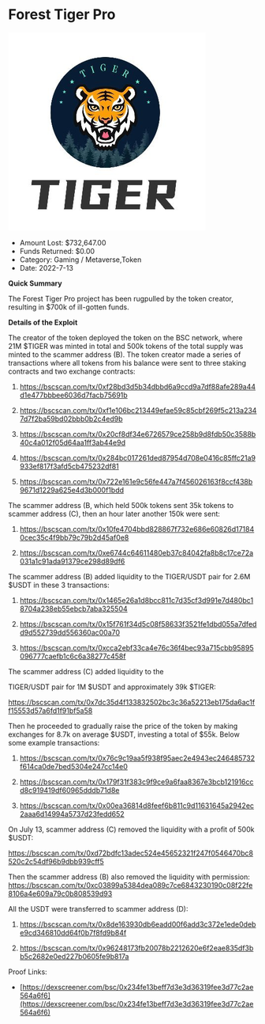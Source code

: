 # Forest Tiger Pro
![Forest Tiger Pro](/rektimages/Forest-Tiger-Pro.png)
- Amount Lost: $732,647.00
- Funds Returned: $0.00
- Category: Gaming / Metaverse,Token
- Date: 2022-7-13

**Quick Summary**

The Forest Tiger Pro project has been rugpulled by the token creator, resulting in $700k of ill-gotten funds.

  


 **Details of the Exploit**

[](https://www.youtube.com/watch?v=U4xMcd_1mKY)

The creator of the token deployed the token on the BSC network, where 21M $TIGER was minted in total and 500k tokens of the total supply was minted to the scammer address (B). The token creator made a series of transactions where all tokens from his balance were sent to three staking contracts and two exchange contracts:

1) https://bscscan.com/tx/0xf28bd3d5b34dbbd6a9ccd9a7df88afe289a44d1e477bbbee6036d7facb75691b

2) https://bscscan.com/tx/0xf1e106bc213449efae59c85cbf269f5c213a2347d7f2ba59bd02bbb0b2c4ed9b

3) https://bscscan.com/tx/0x20cf8df34e6726579ce258b9d8fdb50c3588b40c4a012f05d64aa1ff3ab44e9d

4) https://bscscan.com/tx/0x284bc017261ded87954d708e0416c85ffc21a9933ef817f3afd5cb475232df81

5) https://bscscan.com/tx/0x722e161e9c56fe447a7f456026163f8ccf438b9671d1229a625e4d3b000f1bdd

The scammer address (B, which held 500k tokens sent 35k tokens to scammer address (C), then an hour later another 150k were sent:

1) https://bscscan.com/tx/0x10fe4704bbd828867f732e686e60826d171840cec35c4f9bb79c79b2d45af0e8

2) https://bscscan.com/tx/0xe6744c64611480eb37c84042fa8b8c17ce72a031a1c91ada91379ce298d89df6

  


The scammer address (B) added liquidity to the TIGER/USDT pair for 2.6M $USDT in these 3 transactions:

1) https://bscscan.com/tx/0x1465e26a1d8bcc811c7d35cf3d991e7d480bc18704a238eb55ebcb7aba325504

2) https://bscscan.com/tx/0x15f761f34d5c08f58633f3521fe1dbd055a7dfedd9d552739dd556360ac00a70

3) https://bscscan.com/tx/0xcca2ebf33ca4e76c36f4bec93a715cbb95895096777caefb1c6c6a38277c458f

  


The scammer address (C) added liquidity to the

TIGER/USDT pair for 1M $USDT and approximately 39k $TIGER:

https://bscscan.com/tx/0x7dc35d4f133832502bc3c36a52213eb175da6ac1ff15553d57a6fd1f91bf5a58

Then he proceeded to gradually raise the price of the token by making exchanges for 8.7k on average $USDT, investing a total of $55k. Below some example transactions:

1) https://bscscan.com/tx/0x76c9c19aa5f938f95aec2e4943ec246485732f614ca0de7bed5304e247cc14e0

2) https://bscscan.com/tx/0x179f31f383c9f9ce9a6faa8367e3bcb121916ccd8c919419df60965dddb71d8e

3) https://bscscan.com/tx/0x00ea36814d8feef6b811c9d11631645a2942ec2aaa6d14994a5737d23fedd652

On July 13, scammer address (C) removed the liquidity with a profit of 500k $USDT:

https://bscscan.com/tx/0xd72bdfc13adec524e45652321f247f0546470bc8520c2c54df96b9dbb939cff5

Then the scammer address (B) also removed the liquidity with permission: https://bscscan.com/tx/0xc03899a5384dea089c7ce6843230190c08f22fe8106a4e609a79c0b808539d93

All the USDT were transferred to scammer address (D): 

1) https://bscscan.com/tx/0x8de163930db6eadd00f6add3c372e1ede0debe9cd346810dd64f0b7f8fd9b84f

2) https://bscscan.com/tx/0x96248173fb20078b2212620e6f2eae835df3bb5c2682e0ed227b0605fe9b817a

  


  



Proof Links:
- [https://dexscreener.com/bsc/0x234fe13beff7d3e3d36319fee3d77c2ae564a6f6](https://dexscreener.com/bsc/0x234fe13beff7d3e3d36319fee3d77c2ae564a6f6)


